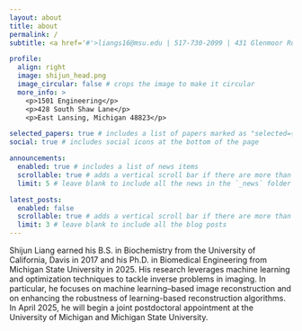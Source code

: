 ```yaml
---
layout: about
title: about
permalink: /
subtitle: <a href='#'>liangs16@msu.edu | 517-730-2099 | 431 Glenmoor Rd, East Lansing, MI 48823</a>

profile:
  align: right
  image: shijun_head.png
  image_circular: false # crops the image to make it circular
  more_info: >
    <p>1501 Engineering</p>
    <p>428 South Shaw Lane</p>
    <p>East Lansing, Michigan 48823</p>

selected_papers: true # includes a list of papers marked as "selected={true}"
social: true # includes social icons at the bottom of the page

announcements:
  enabled: true # includes a list of news items
  scrollable: true # adds a vertical scroll bar if there are more than 3 news items
  limit: 5 # leave blank to include all the news in the `_news` folder

latest_posts:
  enabled: false
  scrollable: true # adds a vertical scroll bar if there are more than 3 new posts items
  limit: 3 # leave blank to include all the blog posts
---
```


Shijun Liang earned his B.S. in Biochemistry from the University of California, Davis in 2017 and his Ph.D. in Biomedical Engineering from Michigan State University in 2025. His research leverages machine learning and optimization techniques to tackle inverse problems in imaging. In particular, he focuses on machine learning–based image reconstruction and on enhancing the robustness of learning-based reconstruction algorithms. In April 2025, he will begin a joint postdoctoral appointment at the University of Michigan and Michigan State University.
